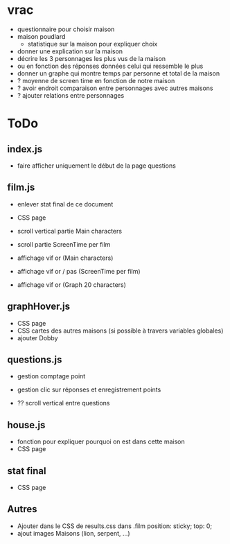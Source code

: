 # vrac
- questionnaire pour choisir maison
- maison poudlard
  - statistique sur la maison pour expliquer choix
- donner une explication sur la maison
- décrire les 3 personnages les plus vus de la maison
 - ou en fonction des réponses données celui qui ressemble le plus
- donner un graphe qui montre temps par personne et total de la maison
- ? moyenne de screen time en fonction de notre maison
- ? avoir endroit comparaison entre personnages avec autres maisons
- ? ajouter relations entre personnages

# ToDo
## index.js
- faire afficher uniquement le début de la page questions

## film.js
- enlever stat final de ce document
- CSS page
- scroll vertical partie Main characters
- scroll partie ScreenTime per film

- affichage vif or (Main characters)
- affichage vif or / pas (ScreenTime per film)
- affichage vif or (Graph 20 characters)

## graphHover.js
- CSS page
- CSS cartes des autres maisons (si possible à travers variables globales)
- ajouter Dobby

## questions.js
- gestion comptage point
- gestion clic sur réponses et enregistrement points

- ?? scroll vertical entre questions

## house.js
- fonction pour expliquer pourquoi on est dans cette maison
- CSS page

## stat final
- CSS page

## Autres
- Ajouter dans le CSS de results.css dans .film
    position: sticky;
    top: 0; 
- ajout images Maisons (lion, serpent, ...)
